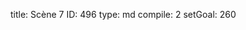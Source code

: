 title:          Scène 7
ID:             496
type:           md
compile:        2
setGoal:        260


